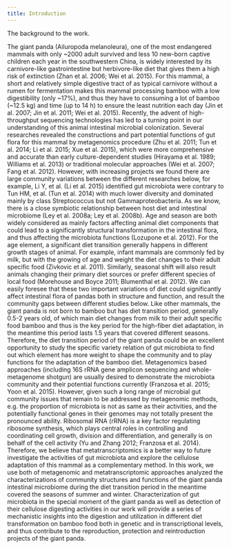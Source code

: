 ```yaml
---
title: Introduction
---
```

The background to the work.

The giant panda (Ailuropoda melanoleura), one of the most endangered mammals with only ~2000 adult survived and less 10 new-born captive children each year in the southwestern China, is widely interested by its carnivore-like gastrointestine but herbivore-like diet that gives them a high risk of extinction (Zhan et al. 2006; Wei et al. 2015). For this mammal, a short and relatively simple digestive tract of as typical carnivore without a rumen for fermentation makes this mammal processing bamboo with a low digestibility (only ~17%), and thus they have to consuming a lot of bamboo (~12.5 kg) and time (up to 14 h) to ensure the least nutrition each day (Jin et al. 2007; Jin et al. 2011; Wei et al. 2015). Recently, the advent of high-throughput sequencing technologies has led to a turning point in our understanding of this animal intestinal microbial colonization. Several researches revealed the constructions and part potential functions of gut flora for this mammal by metagenomics procedure (Zhu et al. 2011; Tun et al. 2014; Li et al. 2015; Xue et al. 2015), which were more comprehensive and accurate than early culture-dependent studies (Hirayama et al. 1989; Williams et al. 2013) or traditional molecular approaches (Wei et al. 2007; Fang et al. 2012). However, with increasing projects we found there are large community variations between the different researches below, for example, Li Y, et al. (Li et al. 2015) identified gut microbiota were contrary to Tun HM, et al. (Tun et al. 2014) with much lower diversity and dominated mainly by class Streptococcus but not Gammaproteobacteria.
As we know, there is a close symbiotic relationship between host diet and intestinal microbiome (Ley et al. 2008a; Ley et al. 2008b). Age and season are both widely considered as mainly factors affecting animal diet components that could lead to a significantly structural transformation in the intestinal flora, and thus affecting the microbiota functions (Lozupone et al. 2012). For the age element, a significant diet transition generally happens in different growth stages of animal. For example, infant mammals are commonly fed by milk, but with the growing of age and weight the diet changes to their adult specific food (Zivkovic et al. 2011). Similarly, seasonal shift will also result animals changing their primary diet sources or prefer different species of local food (Morehouse and Boyce 2011; Blumenthal et al. 2012). We can easily foresee that these two important variations of diet could significantly affect intestinal flora of pandas both in structure and function, and result the community gaps between different studies below. Like other mammals, the giant panda is not born to bamboo but has diet transition period, generally 0.5-2 years old, of which main diet changes from milk to their adult specific food bamboo and thus is the key period for the high-fiber diet adaptation, in the meantime this period lasts 1.5 years that covered different seasons. Therefore, the diet transition period of the giant panda could be an excellent opportunity to study the specific variety relation of gut microbiota to find out which element has more weight to shape the community and to play functions for the adaptation of the bamboo diet.
Metagenomics based approaches (including 16S rRNA gene amplicon sequencing and whole-metagenome shotgun) are usually desired to demonstrate the microbiota community and their potential functions currently (Franzosa et al. 2015; Yoon et al. 2015). However, given such a long range of microbial gut community issues that remain to be addressed by metagenomic methods, e.g. the proportion of microbiota is not as same as their activities, and the potentially functional genes in their genomes may not totally present the pronounced ability. Ribosomal RNA (rRNA) is a key factor regulating ribosome synthesis, which plays central roles in controlling and coordinating cell growth, division and differentiation, and generally is on behalf of the cell activity (Yu and Zhang 2012; Franzosa et al. 2014). Therefore, we believe that metatranscriptomics is a better way to future investigate the activities of gut microbiota and explore the cellulose adaptation of this mammal as a complementary method. In this work, we use both of metagenomic and metatranscriptomic approaches analyzed the characterizations of community structures and functions of the giant panda intestinal microbiome during the diet transition period in the meantime covered the seasons of summer and winter. Characterization of gut microbiota in the special moment of the giant panda as well as detection of their cellulose digesting activities in our work will provide a series of mechanistic insights into the digestion and utilization in different diet transformation on bamboo food both in genetic and in transcriptional levels, and thus contribute to the reproduction, protection and reintroduction projects of the giant panda.
